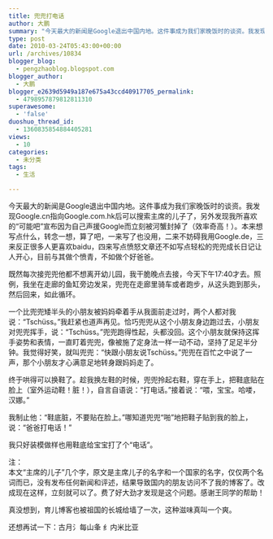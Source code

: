 ```yaml
---
title: 兜兜打电话
author: 大鹏
summary: "今天最大的新闻是Google退出中国内地。这件事成为我们家晚饭时的谈资。我发现Google.cn指向Google.com.hk后可以搜索主席的儿子了，另外发现我所喜欢的“可能吧”宣布因为自己声援Google而立刻被河蟹封掉了（效率奇高！）。本来想写点什么，转念一想，算了吧，一来写了也没用，二来不妨碍我用Google.de，三来反正很多人更喜欢baidu，四来写点愤怒文章还不如写点轻松的兜兜成长日记让人开心，目前与其做个愤青，不如做个好爸爸。"
type: post
date: 2010-03-24T05:43:00+00:00
url: /archives/10834
blogger_blog:
  - pengzhaoblog.blogspot.com
blogger_author:
  - 大鹏
blogger_e2639d5949a187e675a43ccd40917705_permalink:
  - 4798957879812811310
superawesome:
  - 'false'
duoshuo_thread_id:
  - 1360835854884405281
views:
  - 10
categories:
  - 未分类
tags:
  - 生活

---
```

今天最大的新闻是Google退出中国内地。这件事成为我们家晚饭时的谈资。我发现Google.cn指向Google.com.hk后可以搜索主席的儿子了，另外发现我所喜欢的“可能吧”宣布因为自己声援Google而立刻被河蟹封掉了（效率奇高！）。本来想写点什么，转念一想，算了吧，一来写了也没用，二来不妨碍我用Google.de，三来反正很多人更喜欢baidu，四来写点愤怒文章还不如写点轻松的兜兜成长日记让人开心，目前与其做个愤青，不如做个好爸爸。

既然每次接兜兜他都不想离开幼儿园，我干脆晚点去接，今天下午17:40才去。照例，我坐在走廊的鱼缸旁边发呆，兜兜在走廊里骑车或者跑步，从这头跑到那头，然后回来，如此循环。

一个比兜兜矮半头的小朋友被妈妈牵着手从我面前走过时，两个人都对我说：“Tschüss。”我赶紧也道声再见。恰巧兜兜从这个小朋友身边跑过去，小朋友对兜兜挥手，说：“Tschüss。”兜兜跑得性起，头都没回。这个小朋友就保持这挥手姿势和表情，一直盯着兜兜，像被施了定身法一样一动不动，坚持了足足半分钟。我觉得好笑，就叫兜兜：“快跟小朋友说Tschüss。”兜兜在百忙之中说了一声，那个小朋友才心满意足地转身跟妈妈走了。

终于哄得可以换鞋了。趁我换左鞋的时候，兜兜拎起右鞋，穿在手上，把鞋底贴在脸上（室外运动鞋！脏！），自言自语说：“打电话。”接着说：“喂，宝宝。哈喽，汉娜。”

我制止他：“鞋底脏，不要贴在脸上。”哪知道兜兜“啪”地把鞋子贴到我的脸上，说：“爸爸打电话！”

我只好装模做样也用鞋底给宝宝打了个“电话”。

注：  
本文“主席的儿子”几个字，原文是主席儿子的名字和一个国家的名字，仅仅两个名词而已，没有发布任何新闻和评述，结果导致国内的朋友访问不了我的博客了。改成现在这样，立刻就可以了。费了好大劲才发现是这个问题。感谢王同学的帮助！

真没想到，育儿博客也被祖国的长城给墙了一次，这种滋味真叫一个爽。

还想再试一下：古月氵每山夆 纟内米比亚

